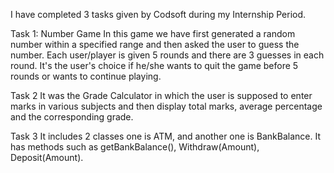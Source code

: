 I have completed 3 tasks given by Codsoft during my Internship Period.

Task 1: Number Game
In this game we have first generated a random number within a specified range and then asked the user to guess the number. Each user/player is given 5 rounds and there are 3 guesses in each round. It's the user's choice if he/she wants to quit the game before 5 rounds or wants to continue playing. 

Task 2
It was the Grade Calculator in which the user is supposed to enter marks in various subjects and then display total marks, average percentage and the corresponding grade.

Task 3
It includes 2 classes one is ATM, and another one is BankBalance. It has methods such as getBankBalance(), Withdraw(Amount), Deposit(Amount).
